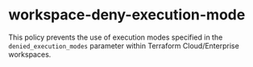 # workspace-deny-execution-mode
This policy prevents the use of execution modes specified in the `denied_execution_modes` parameter within Terraform Cloud/Enterprise workspaces.